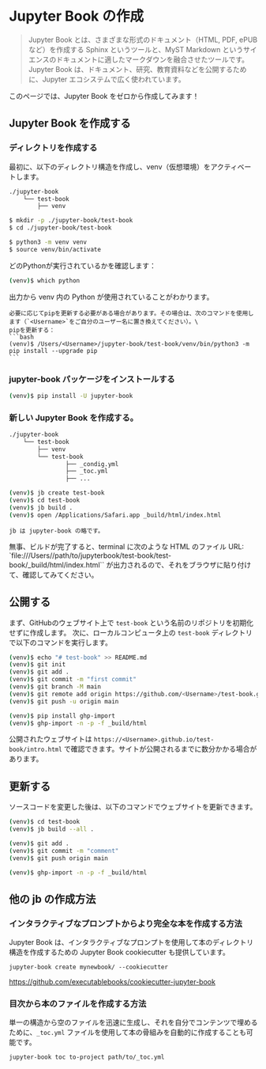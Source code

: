 # Jupyter Book の作成

> Jupyter Book とは、さまざまな形式のドキュメント（HTML, PDF, ePUB など）を作成する Sphinx というツールと、MyST Markdown というサイエンスのドキュメントに適したマークダウンを融合させたツールです。Jupyter Book は、ドキュメント、研究、教育資料などを公開するために、Jupyter エコシステムで広く使われています。

このページでは、Jupyter Book をゼロから作成してみます！

## Jupyter Book を作成する

### ディレクトリを作成する
最初に、以下のディレクトリ構造を作成し、venv（仮想環境）をアクティベートします。

```bash
./jupyter-book
	└── test-book
	    ├── venv
```

```bash
$ mkdir -p ./jupyter-book/test-book
$ cd ./jupyter-book/test-book

$ python3 -m venv venv
$ source venv/bin/activate
```

どのPythonが実行されているかを確認します：
```bash
(venv)$ which python
```
出力から venv 内の Python が使用されていることがわかります。


````{note}
必要に応じてpipを更新する必要がある場合があります。その場合は、次のコマンドを使用します（`<Username>`をご自分のユーザー名に置き換えてください）。\
pipを更新する：
```bash
(venv)$ /Users/<Username>/jupyter-book/test-book/venv/bin/python3 -m pip install --upgrade pip
```
````


### jupyter-book パッケージをインストールする
```bash
(venv)$ pip install -U jupyter-book
```

### 新しい Jupyter Book を作成する。
```bash
./jupyter-book
	└── test-book
	    ├── venv
	    └── test-book
                ├── _condig.yml
                ├── _toc.yml
                ├── ...
```

```bash
(venv)$ jb create test-book
(venv)$ cd test-book
(venv)$ jb build .
(venv)$ open /Applications/Safari.app _build/html/index.html
```

```{note}
jb は jupyter-book の略です。
```

無事、ビルドが完了すると、terminal に次のような HTML のファイル URL: `file:///Users/<Username>/path/to/jupyterbook/test-book/test-book/_build/html/index.html`` が出力されるので、それをブラウザに貼り付けて、確認してみてください。


## 公開する
まず、GitHubのウェブサイト上で `test-book` という名前のリポジトリを初期化せずに作成します。
次に、ローカルコンピュータ上の `test-book` ディレクトリで以下のコマンドを実行します。
```bash
(venv)$ echo "# test-book" >> README.md
(venv)$ git init
(venv)$ git add .
(venv)$ git commit -m "first commit"
(venv)$ git branch -M main
(venv)$ git remote add origin https://github.com/<Username>/test-book.git
(venv)$ git push -u origin main
```

```bash
(venv)$ pip install ghp-import
(venv)$ ghp-import -n -p -f _build/html
```

公開されたウェブサイトは `https://<Username>.github.io/test-book/intro.html` で確認できます。サイトが公開されるまでに数分かかる場合があります。


## 更新する
ソースコードを変更した後は、以下のコマンドでウェブサイトを更新できます。

```bash
(venv)$ cd test-book
(venv)$ jb build --all .

(venv)$ git add .
(venv)$ git commit -m "comment"
(venv)$ git push origin main

(venv)$ ghp-import -n -p -f _build/html
```


## 他の jb の作成方法
### インタラクティブなプロンプトからより完全な本を作成する方法

Jupyter Book は、インタラクティブなプロンプトを使用して本のディレクトリ構造を作成するための Jupyter Book cookiecutter も提供しています。
```
jupyter-book create mynewbook/ --cookiecutter
```
https://github.com/executablebooks/cookiecutter-jupyter-book

### 目次から本のファイルを作成する方法
単一の構造から空のファイルを迅速に生成し、それを自分でコンテンツで埋めるために、`_toc.yml` ファイルを使用して本の骨組みを自動的に作成することも可能です。
```
jupyter-book toc to-project path/to/_toc.yml
```